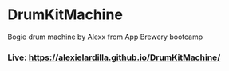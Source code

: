 # DrumKitMachine
Bogie drum machine by Alexx from App Brewery bootcamp

### Live: https://alexielardilla.github.io/DrumKitMachine/
